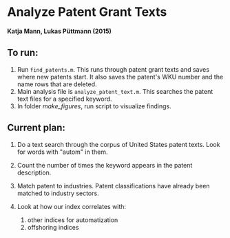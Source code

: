 Analyze Patent Grant Texts
===========================================================
**Katja Mann, Lukas Püttmann (2015)**



To run:
---------------------------
1. Run `find_patents.m`. This runs through patent grant texts and saves where new patents start. It also saves the patent's WKU number and the name rows that are deleted. 
2. Main analysis file is `analyze_patent_text.m`. This searches the patent text files for a specified keyword.
3. In folder *make_figures*, run script to visualize findings.


Current plan:
---------------------------
1. Do a text search through the corpus of United States patent texts. Look for words with "autom" in them.

2. Count the number of times the keyword appears in the patent description.

3. Match patent to industries. Patent classifications have already been matched to industry sectors. 

4. Look at how our index correlates with:
	1. other indices for automatization
	2. offshoring indices
